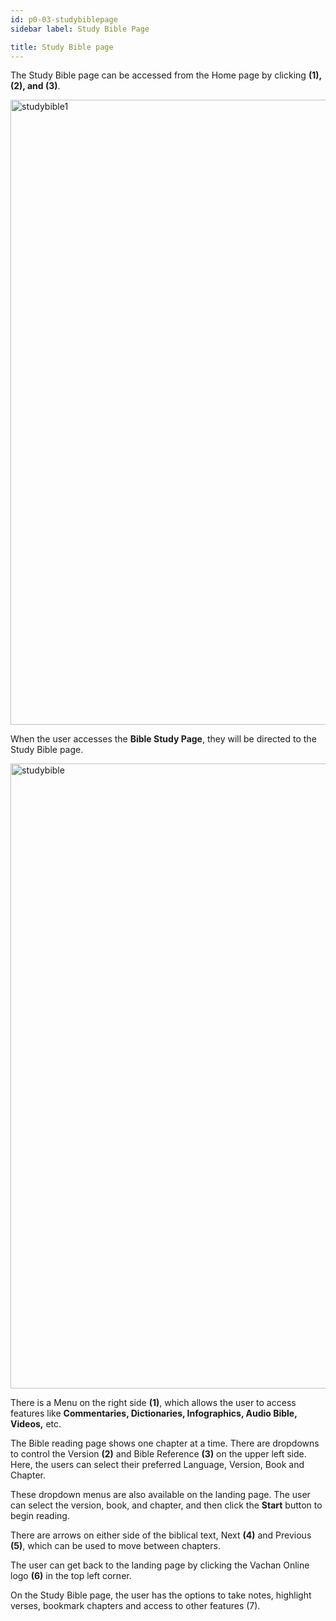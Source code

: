 ```yaml
---
id: p0-03-studybiblepage
sidebar label: Study Bible Page

title: Study Bible page
---
```


The Study Bible page can be accessed from the Home page by clicking **(1), (2), and (3)**.


<img src="/img/assets/studybiblepage1.png"  width="1000px" alt="studybible1"/>

When the user accesses the **Bible Study Page**, they will be directed to the Study Bible page.  

<img src="/img/assets/studybiblepage.png"  width="1000px" alt="studybible"/>



There is a Menu on the right side **(1)**, which allows the user to access features like **Commentaries, Dictionaries, Infographics, Audio Bible, Videos,** etc. 

The Bible reading page shows one chapter at a time. There are dropdowns to control the Version **(2)** and Bible Reference **(3)** on the upper left side. Here, the users can select their preferred Language, Version, Book and Chapter. 

These dropdown menus are also available on the landing page. The user can select the version, book, and chapter, and then click the **Start** button to begin reading. 

There are arrows on either side of the biblical text, Next **(4)** and Previous **(5)**, which can be used to move between chapters. 

The user can get back to the landing page by clicking the Vachan Online logo **(6)** in the top left corner. 

On the Study Bible page, the user has the options to take notes, highlight verses, bookmark chapters and access to other features (7).